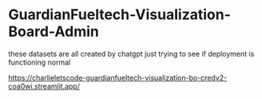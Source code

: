 # GuardianFueltech-Visualization-Board-Admin
these datasets are all created by chatgpt just trying to see if deployment is functioning normal

https://charlieletscode-guardianfueltech-visualization-bo-credv2-coa0wi.streamlit.app/

